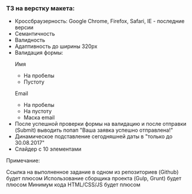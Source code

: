 <h3>ТЗ на верстку макета:</h3>
<ul>
	<li>Кроссбраузерность: Google Chrome, Firefox, Safari, IE - последние версии</li>
	<li>Семантичность</li>
	<li>Валидность</li>
	<li>Адаптивность до ширины 320px</li>
	<li>Валидация формы:
		<p>Имя</p>
		<ul>
			<li>На пробелы</li>
			<li>Пустоту</li>
		</ul>
		<p>Email</p>
		<ul>
			<li>На пробелы</li>
			<li>На пустоту</li>
			<li>Маска email</li>
		</ul>
	</li>
	<li>После успешной проверки формы на валидацию и после отправки (Submit) выводить попап "Ваша заявка успешно отправлена!"</li>
	<li>Динамическое подставление сегодняшней даты в "только до 30.08.2017"</li>
	<li>Слайдер с 10 элементами</li>
</ul>
<p>Примечание: </p>
<p>Ссылка на выполненное задание в одном из репозиториев (Github) будет плюсом Использование сборщика проекта (Gulp, Grunt) будет плюсом
Минимум кода HTML/CSS/JS будет плюсом</p>